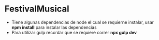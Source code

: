 # FestivalMusical

- Tiene algunas dependencias de node el cual se requierne instalar, usar **npm install** para instalar las dependencias
- Para utilizar gulp recordar que se requiere correr **npx gulp dev**

